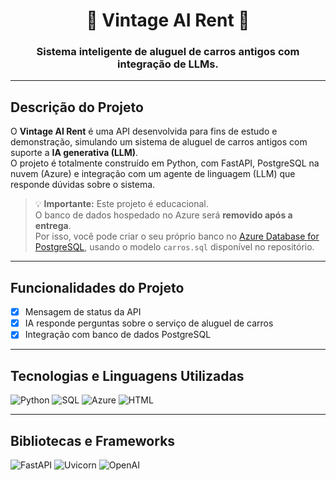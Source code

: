 <h1 align="center">🚗 Vintage AI Rent 🚗</h1>
<h3 align="center">Sistema inteligente de aluguel de carros antigos com integração de LLMs.</h3>

---

## Descrição do Projeto

O **Vintage AI Rent** é uma API desenvolvida para fins de estudo e demonstração, simulando um sistema de aluguel de carros antigos com suporte a **IA generativa (LLM)**.  
O projeto é totalmente construído em Python, com FastAPI, PostgreSQL na nuvem (Azure) e integração com um agente de linguagem (LLM) que responde dúvidas sobre o sistema.

> 💡 **Importante:** Este projeto é educacional.  
O banco de dados hospedado no Azure será **removido após a entrega**.  
Por isso, você pode criar o seu próprio banco no [Azure Database for PostgreSQL](https://portal.azure.com), usando o modelo `carros.sql` disponível no repositório.

---

## Funcionalidades do Projeto

- [x] Mensagem de status da API  
- [x] IA responde perguntas sobre o serviço de aluguel de carros  
- [x] Integração com banco de dados PostgreSQL 

---

## Tecnologias e Linguagens Utilizadas

![Python](https://img.shields.io/badge/Python-3.11-blue?logo=python&logoColor=white)
![SQL](https://img.shields.io/badge/SQL-PostgreSQL-336791?logo=postgresql&logoColor=white)
![Azure](https://img.shields.io/badge/Azure-Cloud-0078D4?logo=microsoftazure&logoColor=white)
![HTML](https://img.shields.io/badge/HTML-5-blue?logo=html5&logoColor=white)

---

## Bibliotecas e Frameworks

![FastAPI](https://img.shields.io/badge/FastAPI-API-blue?logo=fastapi&logoColor=white)
![Uvicorn](https://img.shields.io/badge/Uvicorn-ASGI-blue?logo=uvicorn)
![OpenAI](https://img.shields.io/badge/OpenAI-LLM-blue?logo=openai)
